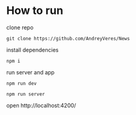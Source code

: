 # How to run


clone repo
```
git clone https://github.com/AndreyVeres/News
```

install dependencies
```
npm i
```

run server and app
```
npm run dev
```
```
npm run server
 ```

open http://localhost:4200/
